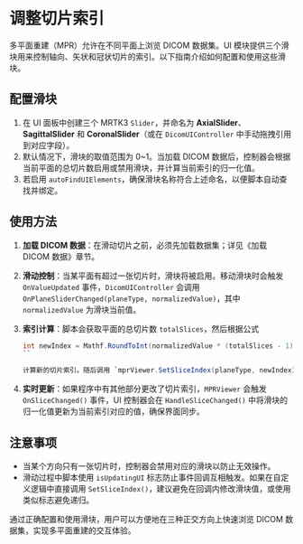 # 调整切片索引

多平面重建（MPR）允许在不同平面上浏览 DICOM 数据集。UI 模块提供三个滑块用来控制轴向、矢状和冠状切片的索引。以下指南介绍如何配置和使用这些滑块。

## 配置滑块

1. 在 UI 面板中创建三个 MRTK3 `Slider`，并命名为 **AxialSlider**、**SagittalSlider** 和 **CoronalSlider**（或在 `DicomUIController` 中手动拖拽引用到对应字段）。
2. 默认情况下，滑块的取值范围为 0~1。当加载 DICOM 数据后，控制器会根据当前平面的总切片数启用或禁用滑块，并计算当前索引的归一化值。
3. 若启用 `autoFindUIElements`，确保滑块名称符合上述命名，以便脚本自动查找并绑定。

## 使用方法

1. **加载 DICOM 数据**：在滑动切片之前，必须先加载数据集；详见《加载 DICOM 数据》章节。
2. **滑动控制**：当某平面有超过一张切片时，滑块将被启用。移动滑块时会触发 `OnValueUpdated` 事件，`DicomUIController` 会调用 `OnPlaneSliderChanged(planeType, normalizedValue)`，其中 `normalizedValue` 为滑块当前值。
3. **索引计算**：脚本会获取平面的总切片数 `totalSlices`，然后根据公式

   ```csharp
   int newIndex = Mathf.RoundToInt(normalizedValue * (totalSlices - 1));
   ``

   计算新的切片索引。随后调用 `mprViewer.SetSliceIndex(planeType, newIndex)` 更新 2D 显示，并调用 `slice3DManager.SetAxialSliceIndex(newIndex)` 等方法同步 3D 切片。
4. **实时更新**：如果程序中有其他部分更改了切片索引，`MPRViewer` 会触发 `OnSliceChanged()` 事件，UI 控制器会在 `HandleSliceChanged()` 中将滑块的归一化值更新为当前索引对应的值，确保界面同步。

## 注意事项

* 当某个方向只有一张切片时，控制器会禁用对应的滑块以防止无效操作。
* 滑动过程中脚本使用 `isUpdatingUI` 标志防止事件回调互相触发。如果在自定义逻辑中直接调用 `SetSliceIndex()`，建议避免在回调内修改滑块值，或使用类似标志避免递归。

通过正确配置和使用滑块，用户可以方便地在三种正交方向上快速浏览 DICOM 数据集，实现多平面重建的交互体验。
